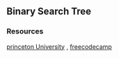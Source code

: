 ## Binary Search Tree

### Resources
[princeton University](https://algs4.cs.princeton.edu/32bst/)
, [freecodecamp](https://www.freecodecamp.org/news/binary-search-trees-bst-explained-with-examples/)
